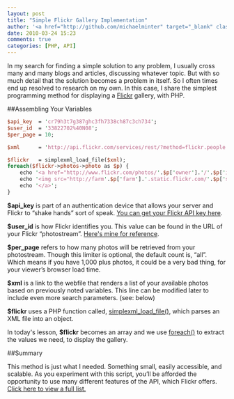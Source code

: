 ```yaml
---
layout: post
title: "Simple Flickr Gallery Implementation"
author: '<a href="http://github.com/michaelminter" target="_blank" class="github_link">Michael Minter</a>'
date: 2010-03-24 15:23
comments: true
categories: [PHP, API]
---
```


In my search for finding a simple solution to any problem, I usually cross many and many blogs and articles, discussing whatever topic. But with so much detail that the solution becomes a problem in itself. So I often times end up resolved to research on my own. In this case, I share the simplest programming method for displaying a [Flickr](http://flickr.com "Flickr") gallery, with PHP.

##Assembling Your Variables

``` perl
$api_key  = 'cr79h3t7g387ghc3fh7338ch87c3ch734';
$user_id  = '33822702%40N08';
$per_page = 10;

$xml      = 'http://api.flickr.com/services/rest/?method=flickr.people.getPublicPhotos&api_key='.$api_key.'&user_id='.$user_id.'&per_page='.$per_page;

$flickr   = simplexml_load_file($xml);
foreach($flickr->photos->photo as $p) {
    echo '<a href="http://www.flickr.com/photos/'.$p['owner'].'/'.$p['id'].'">';
    echo '<img src="http://farm'.$p['farm'].'.static.flickr.com/'.$p['server'].'/'.$p['id'].'_'.$p['secret'].'_s.jpg">';
    echo '</a>';
}
```

**$api_key** is part of an authentication device that allows your server and Flickr to “shake hands” sort of speak. [You can get your Flickr API key here](http://www.flickr.com/services/api/keys/ "Flickr API Key").

**$user_id** is how Flickr identifies you. This value can be found in the URL of your Flickr “photostream”. [Here's mine for reference](http://www.flickr.com/photos/33822702@N08/ "Michael Minter's Flickr").

**$per_page** refers to how many photos will be retrieved from your photostream. Though this limiter is optional, the default count is, “all”. Which means if you have 1,000 plus photos, it could be a very bad thing, for your viewer’s browser load time.

**$xml** is a link to the webfile that renders a list of your available photos based on previously noted variables. This line can be modified later to include even more search parameters. (see: below)

**$flickr** uses a PHP function called, [simplexml_load_file()](http://php.net/manual/en/function.simplexml-load-file.php "simplexml_load_file function"), which parses an XML file into an object.

In today's lesson, **$flickr** becomes an array and we use [foreach()](http://us2.php.net/manual/en/control-structures.foreach.php "foreach function") to extract the values we need, to display the gallery.

##Summary

This method is just what I needed. Something small, easily accessible, and scalable. As you experiment with this script, you’ll be afforded the opportunity to use many different features of the API, which Flickr offers. [Click here to view a full list.](http://www.flickr.com/services/api/ "Flickr API Index")
